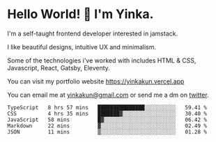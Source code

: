 # Hello World! 🚀 I'm Yinka.

I'm a self-taught frontend developer interested in jamstack.

I like beautiful designs, intuitive UX and minimalism.

Some of the technologies i've worked with includes HTML & CSS, Javascript, React, Gatsby, Eleventy.

You can visit my portfolio website <https://yinkakun.vercel.app>

You can email me at <yinkakun@gmail.com> or send me a dm on [twitter](https://twitter.com/yinkakun).

<!--START_SECTION:waka-->
```text
TypeScript   8 hrs 57 mins   ███████████████░░░░░░░░░░   59.41 % 
CSS          4 hrs 35 mins   ███████▓░░░░░░░░░░░░░░░░░   30.40 % 
JavaScript   58 mins         █▓░░░░░░░░░░░░░░░░░░░░░░░   06.42 % 
Markdown     22 mins         ▓░░░░░░░░░░░░░░░░░░░░░░░░   02.49 % 
JSON         11 mins         ▒░░░░░░░░░░░░░░░░░░░░░░░░   01.28 % 
```
<!--END_SECTION:waka-->
